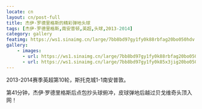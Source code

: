 ```yaml
---
locate: cn
layout: cn/post-full
title: 杰伊·罗德里格斯的精彩弹地头球
tags: [杰伊·罗德里格斯,南安普顿,英超,头球,2013-2014]
category: gallery
featimg: https://ws1.sinaimg.cn/large/7bb8bd97gy1fy0k88rbfag20bo050hdv.gif
gallery:
    - images:
      - url: https://ws1.sinaimg.cn/large/7bb8bd97gy1fy0k88rbfag20bo050hdv.gif
      - url: https://ws1.sinaimg.cn/large/7bb8bd97gy1fy0k85x3jig20bo050e83.gif
---
```


2013-2014赛季英超第10轮，斯托克城1-1南安普敦。

第41分钟，杰伊·罗德里格斯后点包抄头球俯冲，皮球弹地后越过贝戈维奇头顶入网！